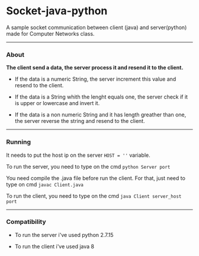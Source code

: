 # Socket-java-python
A sample socket communication between client (java) and server(python) made for Computer Networks class.


---
### About

**The client send a data, the server process it and resend it to the client.**

- If the data is a numeric String, the server increment this value and resend to the client.

- If the data is a String whith the lenght equals one, the server check if it is upper or lowercase and invert it.

- If the data is a non numeric String and it has length greather than one, the server reverse the string and resend to the client.

---
### Running

It needs to put the host ip on the server ```HOST = ''``` variable.

To run the server, you need to type on the cmd
```python Server port```

You need compile the .java file before run the client. For that, just need to type on cmd
```javac Client.java```

To run the client, you need to type on the cmd
```java Client server_host port```


---
### Compatibility

 - To run the server i've used python 2.7.15

 - To run the client i've used java 8

